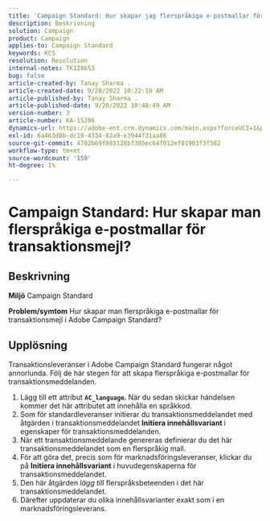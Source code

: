 ```yaml
---
title: 'Campaign Standard: Hur skapar jag flerspråkiga e-postmallar för transaktionsmeddelanden?'
description: Beskrivning
solution: Campaign
product: Campaign
applies-to: Campaign Standard
keywords: KCS
resolution: Resolution
internal-notes: TK128653
bug: false
article-created-by: Tanay Sharma .
article-created-date: 9/20/2022 10:22:10 AM
article-published-by: Tanay Sharma .
article-published-date: 9/20/2022 10:40:49 AM
version-number: 3
article-number: KA-15206
dynamics-url: https://adobe-ent.crm.dynamics.com/main.aspx?forceUCI=1&pagetype=entityrecord&etn=knowledgearticle&id=da09ec12-ce38-ed11-9db1-002248086735
exl-id: 6a463d8b-dc18-4334-82a9-e3944f31aa86
source-git-commit: 4702b69f883128bf305ec64f012ef01903f3f582
workflow-type: tm+mt
source-wordcount: '159'
ht-degree: 1%

---
```


# Campaign Standard: Hur skapar man flerspråkiga e-postmallar för transaktionsmejl?

## Beskrivning

<b>Miljö</b>
Campaign Standard


<b>Problem/symtom</b>
Hur skapar man flerspråkiga e-postmallar för transaktionsmejl i Adobe Campaign Standard?


## Upplösning




Transaktionsleveranser i Adobe Campaign Standard fungerar något annorlunda. Följ de här stegen för att skapa flerspråkiga e-postmallar för transaktionsmeddelanden.



1. Lägg till ett attribut <b>`AC_language`. </b>När du sedan skickar händelsen kommer det här attributet att innehålla en språkkod.
2. Som för standardleveranser initierar du transaktionsmeddelandet med åtgärden i transaktionsmeddelandet <b>Initiera innehållsvariant </b>i egenskaper för transaktionsmeddelanden.
3. När ett transaktionsmeddelande genereras definierar du det här transaktionsmeddelandet som en flerspråkig mall.
4. För att göra det, precis som för marknadsföringsleveranser, klickar du på <b>Initiera innehållsvariant</b> i huvudegenskaperna för transaktionsmeddelandet.
5. Den här åtgärden *lägg till* flerspråksbeteenden i det här transaktionsmeddelandet.
6. Därefter uppdaterar du olika innehållsvarianter exakt som i en marknadsföringsleverans.
